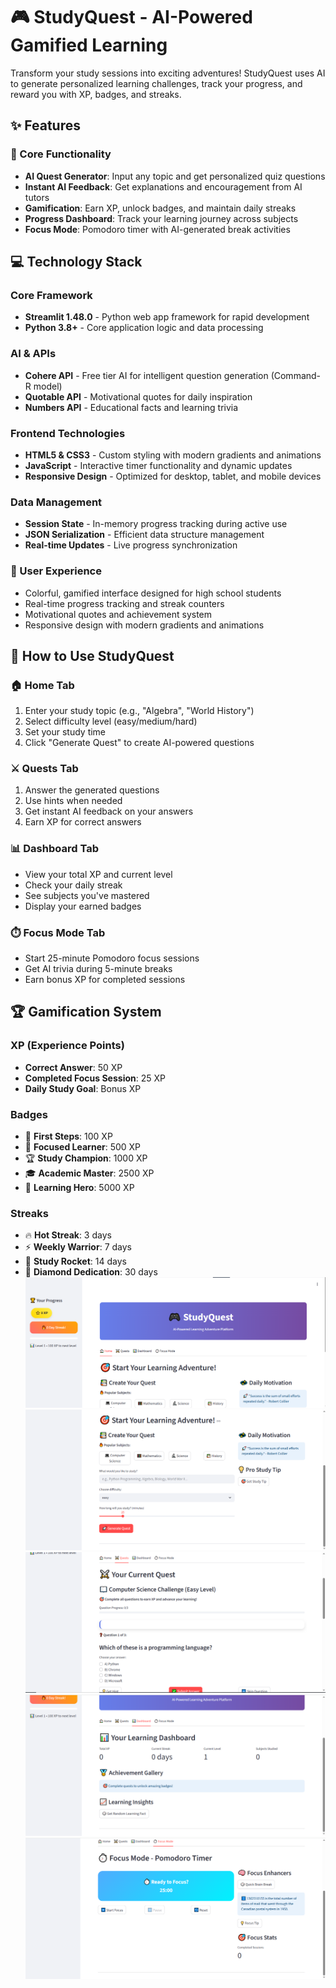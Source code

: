 # 🎮 StudyQuest - AI-Powered Gamified Learning

Transform your study sessions into exciting adventures! StudyQuest uses AI to generate personalized learning challenges, track your progress, and reward you with XP, badges, and streaks.

## ✨ Features

### 🎯 Core Functionality
- **AI Quest Generator**: Input any topic and get personalized quiz questions
- **Instant AI Feedback**: Get explanations and encouragement from AI tutors
- **Gamification**: Earn XP, unlock badges, and maintain daily streaks
- **Progress Dashboard**: Track your learning journey across subjects
- **Focus Mode**: Pomodoro timer with AI-generated break activities

## 💻 Technology Stack
### Core Framework

- **Streamlit 1.48.0** - Python web app framework for rapid development
- **Python 3.8+** - Core application logic and data processing

### AI & APIs

- **Cohere API** - Free tier AI for intelligent question generation (Command-R model)
- **Quotable API** - Motivational quotes for daily inspiration
- **Numbers API** - Educational facts and learning trivia

### Frontend Technologies

- **HTML5 & CSS3** - Custom styling with modern gradients and animations
- **JavaScript** - Interactive timer functionality and dynamic updates
- **Responsive Design** - Optimized for desktop, tablet, and mobile devices

### Data Management

- **Session State** - In-memory progress tracking during active use
- **JSON Serialization** - Efficient data structure management
- **Real-time Updates** - Live progress synchronization

### 🎨 User Experience
- Colorful, gamified interface designed for high school students
- Real-time progress tracking and streak counters
- Motivational quotes and achievement system
- Responsive design with modern gradients and animations

## 📱 How to Use StudyQuest

### 🏠 Home Tab
1. Enter your study topic (e.g., "Algebra", "World History")
2. Select difficulty level (easy/medium/hard)
3. Set your study time
4. Click "Generate Quest" to create AI-powered questions

### ⚔️ Quests Tab
1. Answer the generated questions
2. Use hints when needed
3. Get instant AI feedback on your answers
4. Earn XP for correct answers

### 📊 Dashboard Tab
- View your total XP and current level
- Check your daily streak
- See subjects you've mastered
- Display your earned badges

### ⏱️ Focus Mode Tab
- Start 25-minute Pomodoro focus sessions
- Get AI trivia during 5-minute breaks
- Earn bonus XP for completed sessions

## 🏆 Gamification System

### XP (Experience Points)
- **Correct Answer**: 50 XP
- **Completed Focus Session**: 25 XP
- **Daily Study Goal**: Bonus XP

### Badges
- 🌟 **First Steps**: 100 XP
- 🎯 **Focused Learner**: 500 XP
- 🏆 **Study Champion**: 1000 XP
- 🎓 **Academic Master**: 2500 XP
- 🦸 **Learning Hero**: 5000 XP

### Streaks
- 🔥 **Hot Streak**: 3 days
- ⚡ **Weekly Warrior**: 7 days
- 🚀 **Study Rocket**: 14 days
- 💎 **Diamond Dedication**: 30 days
![Home Page](assets\study1.PNG)
![Home Page](assets\study2.PNG)
![Quests Page](assets\study3.PNG)
![Dashboard Page](assets\study4.PNG)
![Focus Mode Page](assets\study5.PNG)